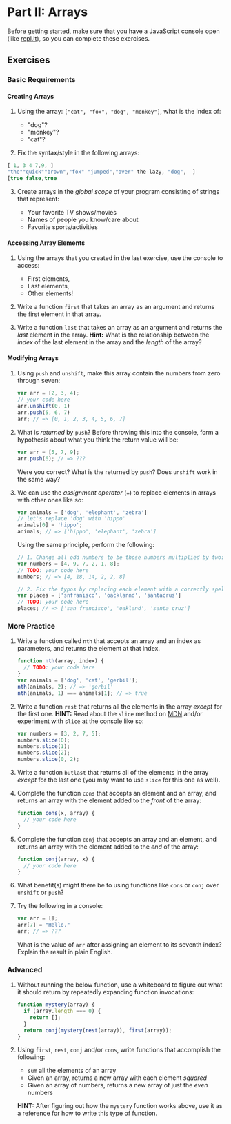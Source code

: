 # Part II: Arrays

Before getting started, make sure that you have a JavaScript console open (like <a href="http://www.repl.it/languages/javascript" target="_blank">repl.it</a>), so you can complete these exercises.

## Exercises

### Basic Requirements

#### Creating Arrays

1. Using the array: `["cat", "fox", "dog", "monkey"]`, what is the index of:

   + "dog"?
   + "monkey"?
   + "cat"?

2. Fix the syntax/style in the following arrays:

  ```js
  [ 1, 3 4 7,9, ]
  "the""quick""brown","fox" "jumped","over" the lazy, "dog",  ]
  [true false,true
  ```

3. Create arrays in the *global scope* of your program consisting of strings that represent:

   + Your favorite TV shows/movies
   + Names of people you know/care about
   + Favorite sports/activities

#### Accessing Array Elements

1. Using the arrays that you created in the last exercise, use the console to access:

    + First elements,
    + Last elements,
    + Other elements!

2. Write a function `first` that takes an array as an argument and returns the
   first element in that array.

3. Write a function `last` that takes an array as an argument and returns the
   *last* element in the array. **Hint:** What is the relationship between the
   *index* of the last element in the array and the *length* of the array?

#### Modifying Arrays

1. Using `push` and `unshift`, make this array contain the
   numbers from zero through seven:

   ```js
   var arr = [2, 3, 4];
   // your code here
   arr.unshift(0, 1)
   arr.push(5, 6, 7)
   arr; // => [0, 1, 2, 3, 4, 5, 6, 7]
   ```

2. What is *returned* by `push`? Before throwing this into the console, form a
   hypothesis about what you think the return value will be:

   ```js
   var arr = [5, 7, 9];
   arr.push(6); // => ???
   ```

   Were you correct? What is the returned by `push`? Does `unshift` work in the
   same way?

3. We can use the *assignment operator* (`=`) to replace elements in arrays with
   other ones like so:

   ```js
   var animals = ['dog', 'elephant', 'zebra']
   // let's replace 'dog' with 'hippo'
   animals[0] = 'hippo';
   animals; // => ['hippo', 'elephant', 'zebra']
   ```

   Using the same principle, perform the following:

   ```js
   // 1. Change all odd numbers to be those numbers multiplied by two:
   var numbers = [4, 9, 7, 2, 1, 8];
   // TODO: your code here
   numbers; // => [4, 18, 14, 2, 2, 8]

   // 2. Fix the typos by replacing each element with a correctly spelled version
   var places = ['snfranisco', 'oacklannd', 'santacrus']
   // TODO: your code here
   places; // => ['san francisco', 'oakland', 'santa cruz']
   ```

### More Practice

1. Write a function called `nth` that accepts an array and an index as
   parameters, and returns the element at that index.

   ```js
   function nth(array, index) {
     // TODO: your code here
   }
   var animals = ['dog', 'cat', 'gerbil'];
   nth(animals, 2); // => 'gerbil'
   nth(animals, 1) === animals[1]; // => true
   ```

2. Write a function `rest` that returns all the elements in the array *except*
   for the first one. **HINT:** Read about the `slice` method on
   [MDN](https://developer.mozilla.org/en-US/docs/Web/JavaScript/Reference/Global_Objects/Array/slice)
   and/or experiment with `slice` at the console like so:

   ```js
   var numbers = [3, 2, 7, 5];
   numbers.slice(0);
   numbers.slice(1);
   numbers.slice(2);
   numbers.slice(0, 2);
   ```

3. Write a function `butlast` that returns all of the elements in the array
   *except* for the last one (you may want to use `slice` for this one as well).

4. Complete the function `cons` that accepts an element and an array, and
   returns an array with the element added to the *front* of the array:

   ```js
   function cons(x, array) {
     // your code here
   }
   ```

5. Complete the function `conj` that accepts an array and an element, and
   returns an array with the element added to the *end* of the array:

   ```js
   function conj(array, x) {
     // your code here
   }
   ```

6. What benefit(s) might there be to using functions like `cons` or `conj` over
   `unshift` or `push`?

7. Try the following in a console:

   ```js
   var arr = [];
   arr[7] = "Hello."
   arr; // => ???
   ```

   What is the value of `arr` after assigning an element to its seventh index?
   Explain the result in plain English.

### Advanced

1. Without running the below function, use a whiteboard to figure out what it
   should return by repeatedly expanding function invocations:

   ```js
   function mystery(array) {
     if (array.length === 0) {
       return [];
     }
     return conj(mystery(rest(array)), first(array));
   }
   ```

2. Using `first`, `rest`, `conj` and/or `cons`, write functions that accomplish
   the following:

   + `sum` all the elements of an array
   + Given an array, returns a new array with each element *squared*
   + Given an array of numbers, returns a new array of just the *even* numbers

   **HINT:** After figuring out how the `mystery` function works above, use it
   as a reference for how to write this type of function.
